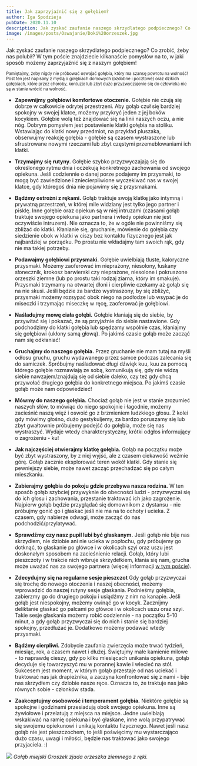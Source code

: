 ```yaml
---
title: Jak zaprzyjaźnić się z gołębiem?
author: Iga Spodzieja
pubDate: 2020.11.10
description: Jak zyskać zaufanie naszego skrzydlatego podpiecznego? Co zrobić, żeby nas polubił?
image: /images/posts/Oswajanie/Doki%20orzeszek.jpg
---
```


Jak zyskać zaufanie naszego skrzydlatego podpiecznego? Co zrobić, żeby nas polubił? W tym poście znajdziecie kilkanaście pomysłów na to, w jaki sposób możemy zaprzyjaźnić się z naszym gołębiem!

<span style="font-size: 80%">Pamiętajmy, żeby nigdy nie próbować oswajać gołębia, który ma szansę powrotu na wolność! Post ten jest napisany z myślą o gołębiach domowych (ozdobne i pocztowe) oraz dzikich gołębiach, które przez choroby, kontuzje lub zbyt duże przyzwyczajenie się do człowieka nie są w stanie wrócić na wolność.</span>

* **Zapewnijmy gołębiowi komfortowe otoczenie.** Gołębie nie czują się dobrze w całkowicie odrytej przestrzeni. Aby gołąb czuł się bardziej spokojny w swojej klatce, możemy przykryć jeden z jej boków kocykiem. Gołębie wolą też znajdować się na linii naszych oczu, a nie nóg. Dobrym pomysłem jest postawienie klatki gołębia na stoliku. Wstawiając do klatki nowy przedmiot, na przykład pluszaka, obserwujmy reakcję gołębia - gołębie są czasem wystraszone lub sfrustrowane nowymi rzeczami lub zbyt częstymi przemeblowaniami ich klatki.

* **Trzymajmy się rutyny.** Gołębie szybko przyzwyczajają się do określonego rytmu dnia i oczekują konkretnego zachowania od swojego opiekuna. Jeśli codziennie o danej porze podajemy im przysmaki, to mogą być zawiedzione i zniecierpliwione wyczekiwać nas w swojej klatce, gdy któregoś dnia nie pojawimy się z przysmakami.

* **Bądźmy ostrożni z rękami.** Gołąb traktuje swoją klatkę jako intymną i prywatną przestrzeń, w której mile widziany jest tylko jego partner i pisklę. Inne gołębie oraz opiekun są w niej intruzami (czasami gołąb traktuje swojego opiekuna jako partnera i wtedy opiekun nie jest oczywiście intruzem). Nie oznacza to, że w ogóle nie powinniśmy się zbliżać do klatki. Kłanianie się, gruchanie, mówienie do gołębia czy siedzienie obok w klatki w ciszy bez kontaktu fizycznego jest jak najbardziej w porządku. Po prostu nie wkładajmy tam swoich rąk, gdy nie ma takiej potrzeby.

* **Podawajmy gołębiowi przysmaki.** Gołębie uwielbiają tłuste, kaloryczne przysmaki. Możemy zaoferować im nieprażony, niesolony, łuskany słonecznik, krokosz barwierski czy nieprażone, niesolone i pokruszone orzeszki ziemne (lub po prostu taki rodzaj ziarna, który im smakuje). Przysmaki trzymamy na otwartej dłoni i cierpliwie czekamy aż gołąb się na nie skusi. Jeśli będzie za bardzo wystraszony, by się zbliżyć, przysmaki możemy rozsypać obok niego na podłodze lub wsypać je do miseczki i trzymając miseczkę w ręcę, zaoferować je gołębiowi. 

* **Naśladujmy mowę ciała gołębi.** Gołębie kłaniają się do siebie, by przywitać się i pokazać, że są przyjaźnie do siebie nastawione. Gdy podchodzimy do klatki gołębia lub spędzamy wspólnie czas, kłaniajmy się gołębiowi (ukłony samą głową). Po jakimś czasie gołąb może zacząć nam się odkłaniać!

* **Gruchajmy do naszego gołębia.** Przez gruchanie nie mam tutaj na myśli odłosu gruchu, gruchu wydawanego przez samce podczas zalecania się do samiczek. Spróbujmy naśladować długi dźwięk kuu, kuu za pomocą którego gołębie rozmawiają ze sobą, komunikują się, gdy nie widzą siebie nawzajem/znajdują się od siebie daleko, czy też gdy chcą przywołać drugiego gołębia do konkretnego miejsca. Po jakimś czasie gołąb może nam odpowiedzieć!

* **Mówmy do naszego gołębia.** Chociaż gołąb nie jest w stanie zrozumieć naszych słów, to mówiąc do niego spokojnie i łagodnie, możemy zacieśnić naszą więź i oswoić go z brzmieniem ludzkiego głosu. Z kolei gdy mówimy głośno, dużo gestykuljemy, za bardzo poruszamy się lub zbyt gwałtownie próbujemy podejść do gołębia, może się nas wystraszyć. Wydaje wtedy charakterystyczny, krótki odgłos informujący o zagrożeniu - ku! 

* **Jak najczęściej otwierajmy klatkę gołębia.** Gołąb na początku może być zbyt wystraszony, by z niej wyjść, ale z czasem ciekawość weźmie górę. Gołąb zacznie eksplorować teren wokół klatki. Gdy stanie się pewniejszy siebie, może nawet zacząć przechadzać się po całym mieszkaniu.

* **Zabierajmy gołębia do pokoju gdzie przebywa nasza rodzina.** W ten sposób gołąb szybciej przywyknie do obecności ludzi - przyzwyczai się do ich głosu i zachowania, przestanie traktować ich jako zagrożenie. Najpierw gołąb będzie przyglądać się domownikom z dystansu - nie próbujmy gonić go i głaskać jeśli nie ma na to ochoty i ucieka. Z czasem, gdy nabierze odwagi, może zacząć do nas podchodzić/przylatywać.

* **Sprawdźmy czy nasz pupil lubi być głaskanym.** Jeśli gołąb nie bije nas skrzydłem, nie dziobie ani nie ucieka w popłochu, gdy próbujemy go dotknąć, to głaskanie po główce i w okolicach szyi oraz uszu jest doskonałym sposobem na zacieśnienie relacji. Gołąb, który lubi pieszczoty i w trakcie nich wibruje skrzydełkiem, kłania się nam, grucha może uważać nas za swojego partnera (więcej informacji [w tym poście](Gołębi%20pupil%20a%20jajka%20-%20antykoncepcja%20u%20gołębi)).

* **Zdecydujmy się na regularne sesje pieszczot** Gdy gołąb przyzwyczai się trochę do nowego otoczenia i naszej obecności, możemy wprowadzić do naszej rutyny sesje głaskania. Podnieśmy gołębia, zabierzmy go do drugiego pokoju i usiądźmy z nim na kanapie. Jeśli gołąb jest niespokojny, możemy owinąć go w kocyk. Zacznijmy deliktanie głaskać go palcami po główce i w okolicach uszu oraz szyi. Takie sesje głaskania możemy robić codziennie - na początku 5-10 minut, a gdy gołąb przyzwyczai się do nich i stanie się bardziej spokojny, przedłużać je. Dodatkowo możemy podawać wtedy przysmaki. 

* **Bądźmy cierpliwi.** Zdobycie zaufania zwierzęcia może trwać tydzień, miesiąc, rok, a czasem nawet i dłużej. Świętujmy małe kamienie milowe - to naprawdę cieszy, gdy po kilku miesiącach unikania opiekuna, gołąb decyduje się towarzyszyć mu w porannej kawie i wlecieć na stół. Sukcesem jest moment, w którym gołąb przestaje od nas uciekać i traktować nas jak drapieżnika, a zaczyna konfrontować się z nami - bije nas skrzydłem czy dziobie nasze ręce. Oznacza to, że traktuje nas jako równych sobie - członków stada.

* **Zaakceptujmy osobowość i temperament gołębia.** Niektóre gołębie są spokojne i godzinami przesiadują obok swojego opiekuna. Inne są żywiołowe i przelatują z miejsca na miejsce. Jedne uwielbiają wskakiwać na ramię opiekuna i być głaskane, inne wolą przypatrywać się swojemu opiekunowi i unikają kontaktu fizycznego. Nawet jeśli nasz gołąb nie jest pieszczochem, to jeśli poświęcimy mu wystarczająco dużo czasu, uwagi i miłości, będzie nas traktować jako swojego przyjaciela. :)

![](/images/posts/Oswajanie/Groch%20orzeszek.jpg)
*Gołąb miejski Groszek zjada orzeszka ziemnego z ręki.*